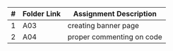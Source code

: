 |   #   | Folder Link | Assignment Description    |
| :---: | ----------- | ------------------------- |
|   1   | A03         | creating banner page      |
|   2   | A04         | proper commenting on code |